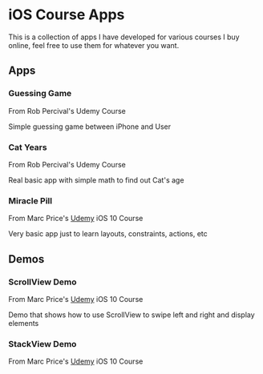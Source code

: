 # iOS Course Apps

<p>This is a collection of apps I have developed for various courses I buy online, feel free to use them for whatever you want.</p>

<h2>Apps</h2>

<h3>Guessing Game</h3>
<p>From Rob Percival's Udemy Course</p>
<p>Simple guessing game between iPhone and User</p>

<h3>Cat Years</h3>
<p>From Rob Percival's Udemy Course</p>
<p>Real basic app with simple math to find out Cat's age</p>

<h3>Miracle Pill</h3>
<p>From Marc Price's <a href="https://www.udemy.com/devslopes-ios10/">Udemy</a> iOS 10 Course</p>
<p>Very basic app just to learn layouts, constraints, actions, etc</p>

<h2>Demos</h2>

<h3>ScrollView Demo</h3>
<p>From Marc Price's <a href="https://www.udemy.com/devslopes-ios10/">Udemy</a> iOS 10 Course</p>
<p>Demo that shows how to use ScrollView to swipe left and right and display elements</p>

<h3>StackView Demo</h3>
<p>From Marc Price's <a href="https://www.udemy.com/devslopes-ios10/">Udemy</a> iOS 10 Course</p>
